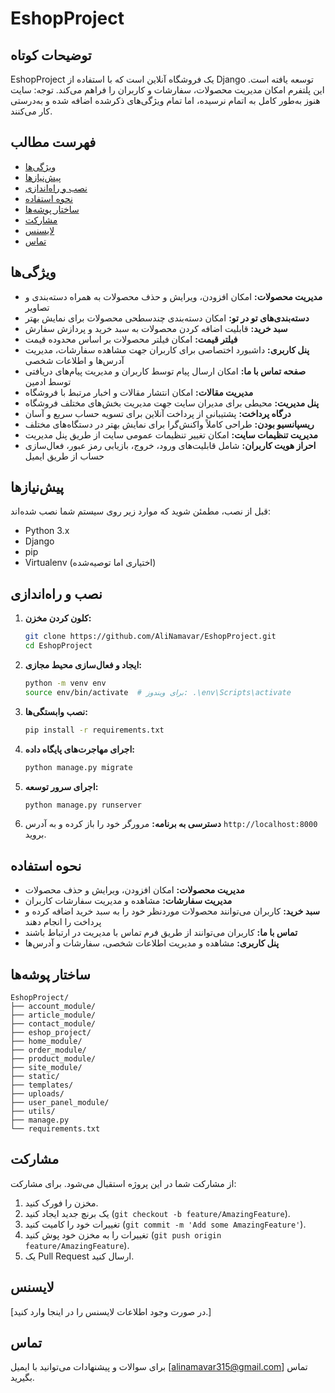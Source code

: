 # EshopProject

## توضیحات کوتاه
EshopProject یک فروشگاه آنلاین است که با استفاده از Django توسعه یافته است. این پلتفرم امکان مدیریت محصولات، سفارشات و کاربران را فراهم می‌کند.
توجه: سایت هنوز به‌طور کامل به اتمام نرسیده، اما تمام ویژگی‌های ذکرشده اضافه شده و به‌درستی کار می‌کنند.

## فهرست مطالب
- [ویژگی‌ها](#ویژگیها)
- [پیش‌نیازها](#پیشنیازها)
- [نصب و راه‌اندازی](#نصب-و-راهاندازی)
- [نحوه استفاده](#نحوه-استفاده)
- [ساختار پوشه‌ها](#ساختار-پوشهها)
- [مشارکت](#مشارکت)
- [لایسنس](#لایسنس)
- [تماس](#تماس)

## ویژگی‌ها
- **مدیریت محصولات:** امکان افزودن، ویرایش و حذف محصولات به همراه دسته‌بندی و تصاویر
- **دسته‌بندی‌های تو در تو:** امکان دسته‌بندی چندسطحی محصولات برای نمایش بهتر
- **سبد خرید:** قابلیت اضافه کردن محصولات به سبد خرید و پردازش سفارش
- **فیلتر قیمت:** امکان فیلتر محصولات بر اساس محدوده قیمت
- **پنل کاربری:** داشبورد اختصاصی برای کاربران جهت مشاهده سفارشات، مدیریت آدرس‌ها و اطلاعات شخصی
- **صفحه تماس با ما:** امکان ارسال پیام توسط کاربران و مدیریت پیام‌های دریافتی توسط ادمین
- **مدیریت مقالات:** امکان انتشار مقالات و اخبار مرتبط با فروشگاه
- **پنل مدیریت:** محیطی برای مدیران سایت جهت مدیریت بخش‌های مختلف فروشگاه
- **درگاه پرداخت:** پشتیبانی از پرداخت آنلاین برای تسویه حساب سریع و آسان
- **ریسپانسیو بودن:** طراحی کاملاً واکنش‌گرا برای نمایش بهتر در دستگاه‌های مختلف
- **مدیریت تنظیمات سایت:** امکان تغییر تنظیمات عمومی سایت از طریق پنل مدیریت
- **احراز هویت کاربران:** شامل قابلیت‌های ورود، خروج، بازیابی رمز عبور، فعال‌سازی حساب از طریق ایمیل

## پیش‌نیازها
قبل از نصب، مطمئن شوید که موارد زیر روی سیستم شما نصب شده‌اند:
- Python 3.x
- Django
- pip
- Virtualenv (اختیاری اما توصیه‌شده)

## نصب و راه‌اندازی

1. **کلون کردن مخزن:**
   ```bash
   git clone https://github.com/AliNamavar/EshopProject.git
   cd EshopProject
   ```

2. **ایجاد و فعال‌سازی محیط مجازی:**
   ```bash
   python -m venv env
   source env/bin/activate  # برای ویندوز: .\env\Scripts\activate
   ```

3. **نصب وابستگی‌ها:**
   ```bash
   pip install -r requirements.txt
   ```

4. **اجرای مهاجرت‌های پایگاه داده:**
   ```bash
   python manage.py migrate
   ```

5. **اجرای سرور توسعه:**
   ```bash
   python manage.py runserver
   ```

6. **دسترسی به برنامه:**
   مرورگر خود را باز کرده و به آدرس `http://localhost:8000` بروید.

## نحوه استفاده
- **مدیریت محصولات:** امکان افزودن، ویرایش و حذف محصولات
- **مدیریت سفارشات:** مشاهده و مدیریت سفارشات کاربران
- **سبد خرید:** کاربران می‌توانند محصولات موردنظر خود را به سبد خرید اضافه کرده و پرداخت را انجام دهند
- **تماس با ما:** کاربران می‌توانند از طریق فرم تماس با مدیریت در ارتباط باشند
- **پنل کاربری:** مشاهده و مدیریت اطلاعات شخصی، سفارشات و آدرس‌ها

## ساختار پوشه‌ها
```
EshopProject/
├── account_module/
├── article_module/
├── contact_module/
├── eshop_project/
├── home_module/
├── order_module/
├── product_module/
├── site_module/
├── static/
├── templates/
├── uploads/
├── user_panel_module/
├── utils/
├── manage.py
└── requirements.txt
```

## مشارکت

از مشارکت شما در این پروژه استقبال می‌شود. برای مشارکت:

1. مخزن را فورک کنید.
2. یک برنچ جدید ایجاد کنید (`git checkout -b feature/AmazingFeature`).
3. تغییرات خود را کامیت کنید (`git commit -m 'Add some AmazingFeature'`).
4. تغییرات را به مخزن خود پوش کنید (`git push origin feature/AmazingFeature`).
5. یک Pull Request ارسال کنید.

## لایسنس
[در صورت وجود اطلاعات لایسنس را در اینجا وارد کنید.]

## تماس
برای سوالات و پیشنهادات می‌توانید با ایمیل [alinamavar315@gmail.com] تماس بگیرید.

